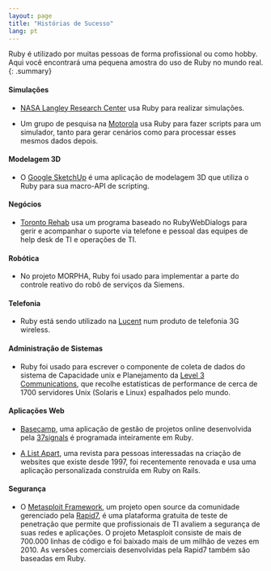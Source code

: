 ```yaml
---
layout: page
title: "Histórias de Sucesso"
lang: pt
---
```


Ruby é utilizado por muitas pessoas de forma profissional ou como hobby.
Aqui você encontrará uma pequena amostra do uso de Ruby no mundo real.
{: .summary}

#### Simulações

* [NASA Langley Research Center][1] usa Ruby para realizar simulações.

* Um grupo de pesquisa na [Motorola][2] usa Ruby para fazer scripts para
  um simulador, tanto para gerar cenários como para processar esses mesmos
  dados depois.

#### Modelagem 3D

* O [Google SketchUp][3] é uma aplicação de modelagem 3D que utiliza o Ruby
  para sua macro-API de scripting.

#### Negócios

* [Toronto Rehab][4] usa um programa baseado no RubyWebDialogs para
  gerir e acompanhar o suporte via telefone e pessoal das equipes de
  help desk de TI e operações de TI.

#### Robótica

* No projeto MORPHA, Ruby foi usado para implementar a parte do
  controle reativo do robô de serviços da Siemens.

#### Telefonia

* Ruby está sendo utilizado na [Lucent][7] num produto de telefonia
  3G wireless.

#### Administração de Sistemas

* Ruby foi usado para escrever o componente de coleta de dados do
  sistema de Capacidade unix e Planejamento da [Level 3 Communications][8],
  que recolhe estatísticas de performance de cerca de 1700 servidores Unix
  (Solaris e Linux) espalhados pelo mundo.

#### Aplicações Web

* [Basecamp][9], uma aplicação de gestão de projetos online
  desenvolvida pela [37signals][10] é programada inteiramente em
  Ruby.

* [A List Apart][11], uma revista para pessoas interessadas na criação
  de websites que existe desde 1997, foi recentemente renovada e usa uma
  aplicação personalizada construída em Ruby on Rails.

#### Segurança

* O [Metasploit Framework][metasploit], um projeto open source da comunidade
  gerenciado pela [Rapid7][rapid7], é uma plataforma gratuita de teste de
  penetração que permite que profissionais de TI avaliem a segurança
  de suas redes e aplicações. O projeto Metasploit consiste de mais de
  700.000 linhas de código e foi baixado mais de um milhão de vezes
  em 2010.
  As versões comerciais desenvolvidas pela Rapid7 também são baseadas em Ruby.



[1]: http://www.larc.nasa.gov/
[2]: http://www.motorola.com
[3]: http://www.sketchup.com/
[4]: https://www.uhn.ca/TorontoRehab
[7]: http://www.lucent.com/
[8]: http://www.level3.com/
[9]: http://www.basecamphq.com
[10]: http://www.37signals.com
[11]: http://www.alistapart.com
[metasploit]: http://www.metasploit.com
[rapid7]: http://www.rapid7.com
